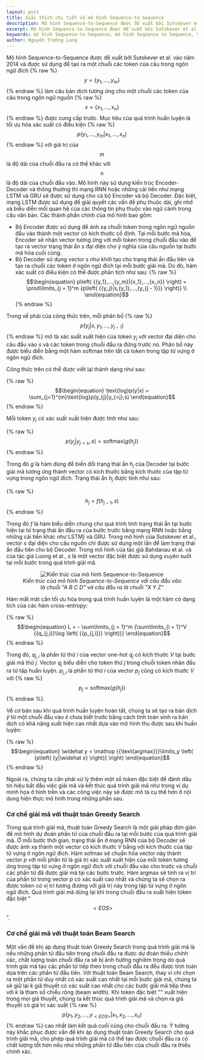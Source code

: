 ```yaml
---
layout: post
title: Giải thích chi tiết về mô hình Sequence-to-Sequence
description: Mô hình Sequence-to-Sequence được đề xuất bởi Sutskever et al. vào năm 2014 và được sử dụng để tạo ra một chuỗi các token của câu trong ngôn ngữ đích làm câu bản dịch tương ứng cho một chuỗi các token của câu trong ngôn ngữ nguồn được cung cấp trước.
excerpt: Mô hình Sequence-to-Sequence được đề xuất bởi Sutskever et al. vào năm 2014 và được sử dụng để tạo ra một chuỗi các token của câu trong ngôn ngữ đích làm câu bản dịch tương ứng cho một chuỗi các token của câu trong ngôn ngữ nguồn được cung cấp trước. Mô hình này sử dụng kiến trúc Encoder-Decoder và thông thường thì mạng RNN hoặc những cải tiến như mạng LSTM và GRU sẽ được sử dụng cho cả bộ Encoder và bộ Decoder. Đặc biệt, mạng LSTM được sử dụng để giải quyết các vấn đề phụ thuộc dài, ghi nhớ và biểu diễn mối quan hệ của các thông tin phụ thuộc vào ngữ cảnh trong câu văn bản.
keywords: mô hình Sequence-to-Sequence, mô hình Sequence to Sequence, Sequence to Sequence model, mô hình Seq2Seq
author: Nguyễn Trường Long
---
```


Mô hình Sequence-to-Sequence được đề xuất bởi Sutskever et al. vào năm 2014 và được sử dụng để tạo ra một chuỗi các token của câu trong ngôn ngữ đích {% raw %}$$ y = \left\{ {{y_1},...,{y_m}} \right\} $${% endraw %} làm câu bản dịch tương ứng cho một chuỗi các token của câu trong ngôn ngữ nguồn {% raw %}$$x = \left\{ {{x_1},...,{x_n}} \right\}$${% endraw %} được cung cấp trước. Mục tiêu của quá trình huấn luyện là tối ưu hóa xác suất có điều kiện {% raw %}$$ p\left( {{y_1},...,{y_m}|{x_1},...,{x_n}} \right) $${% endraw %} với giá trị của $$m$$ là độ dài của chuỗi đầu ra có thể khác với $$n$$ là độ dài của chuỗi đầu vào. Mô hình này sử dụng kiến trúc Encoder-Decoder và thông thường thì mạng RNN hoặc những cải tiến như mạng LSTM và GRU sẽ được sử dụng cho cả bộ Encoder và bộ Decoder. Đặc biệt, mạng LSTM được sử dụng để giải quyết các vấn đề phụ thuộc dài, ghi nhớ và biểu diễn mối quan hệ của các thông tin phụ thuộc vào ngữ cảnh trong câu văn bản. Các thành phần chính của mô hình bao gồm:

- Bộ Encoder được sử dụng để ánh xạ chuỗi token trong ngôn ngữ nguồn đầu vào thành một vector có kích thước cố định. Tại mỗi bước mã hóa, Encoder sẽ nhận vector tương ứng với mỗi token trong chuỗi đầu vào để tạo ra vector trạng thái ẩn $s$ đại diện cho ý nghĩa của câu nguồn tại bước mã hóa cuối cùng.
- Bộ Decoder sử dụng vector $s$ như khởi tạo cho trạng thái ẩn đầu tiên và tạo ra chuỗi các token ở ngôn ngữ đích tại mỗi bước giải mã. Do đó, hàm xác suất có điều kiện có thể được phân tích như sau:
{% raw %}
$$\begin{equation}
	p\left( {{y_1},...,{y_m}|{x_1},...,{x_n}} \right) = \prod\limits_{j = 1}^m {p\left( {{y_j}|s,{y_1},...,{y_{j - 1}}} \right)} \\
\end{equation}$$
{% endraw %}

Trong vế phải của công thức trên, mỗi phân bố {% raw %}$${p\left( {{y_j}|s,{y_1},...,{y_{j - 1}}} \right)}$${% endraw %} mô tả xác suất xuất hiện của token ${y_j}$ với vector đại diện cho câu đầu vào $s$ và các token trong chuỗi đầu ra đứng trước nó. Phân bố này được biểu diễn bằng một hàm softmax trên tất cả token trong tập từ vựng ở ngôn ngữ đích.


Công thức trên có thể được viết lại thành dạng như sau:

{% raw %}
$$\begin{equation}
\text{log}p(y|x) = \sum_{j=1}^{m}\text{log}p(y_{j}|y_{<j},s)
\end{equation}$$
{% endraw %}

Mỗi token $y_{j}$ có xác suất xuất hiện được tính như sau:

{% raw %}
$$\begin{equation}
p(y_{j}|y_{j<s},s) = \text{softmax}(g(h_{j}))
\end{equation}$$
{% endraw %}

Trong đó $g$ là hàm dùng để biến đổi trạng thái ẩn $h_{j}$ của Decoder tại bước giải mã tương ứng thành vector có kích thước bằng kích thước của tập từ vựng trong ngôn ngữ đích. Trạng thái ẩn $h_{j}$ được tính như sau:

{% raw %}
$$\begin{equation}
h_{j} = f(h_{j-1},s)
\end{equation}$$
{% endraw %}

Trong đó $f$ là hàm biểu diễn chung cho quá trình tính trạng thái ẩn tại bước hiện tại từ trạng thái ẩn đầu ra của bước trước bằng mạng RNN hoặc bằng những cải tiến khác như LSTM} và GRU. Trong mô hình của Sutskever et
al., vector $s$ đại diện cho câu nguồn chỉ được sử dụng một lần để làm trạng thái ẩn đầu tiên cho bộ Decoder. Trong mô hình của tác giả Bahdanau et al. và của tác giả Luong et al., $s$ là một vector đặc biệt được sử dụng xuyên suốt tại mỗi bước trong quá trình giải mã.

<figure class="image">
<center>
  <img src="https://nguyentruonglong.net/images/EndToEndModel.png" alt="Kiến trúc của mô hình Sequence-to-Sequence">
  <figcaption><i>Kiến trúc của mô hình Sequence-to-Sequence với câu đầu vào là chuỗi "A B C D" và câu đầu ra là chuỗi "X Y Z"</i></figcaption>
</center>
</figure>

Hàm mất mát cần tối ưu hóa trong quá trình huấn luyện là một hàm có dạng tích của các hàm cross-entropy:

{% raw %}
$$\begin{equation}
L =  - \sum\limits_{j = 1}^m {\sum\limits_{i = 1}^V {{q_{j,i}}\log \left( {{p_{j,i}}} \right)}}
\end{equation}$$
{% endraw %}

Trong đó, $q_{j,i}$ là phần tử thứ $i$ của vector one-hot $q_{j}$ có kích thước $V$ tại bước giải mã thứ $j$. Vector $q_{j}$ biểu diễn cho token thứ $j$ trong chuỗi token nhãn đầu ra từ tập huấn luyện. $p_{j,i}$ là phần tử thứ $i$ của vector $p_{j}$ cũng có kích thước $V$ với {% raw %}$${p_j} = {\text{softmax}}\left( {g\left( {{h_j}} \right)} \right)$${% endraw %}.

Về cơ bản sau khi quá trình huấn luyện hoàn tất, chúng ta sẽ tạo ra bản dịch $\widehat y$ từ một chuỗi đầu vào $\widehat x$ chưa biết trước bằng cách tính toán sinh ra bản dịch có khả năng xuất hiện cao nhất dựa vào mô hình thu được sau khi huấn luyện:

{% raw %}
$$\begin{equation}
\widehat y = \mathop {{\text{argmax}}}\limits_y \left( {p\left( {y|\widehat x} \right)} \right)
\end{equation}$$
{% endraw %}

Ngoài ra, chúng ta cần phải xử lý thêm một số token đặc biệt để đánh dấu tín hiệu bắt đầu việc giải mã và kết thúc quá trình giải mã như trong ví dụ minh họa ở hình trên và các công việc này sẽ được mô tả cụ thể hơn ở nội dung hiện thực mô hình trong những phần sau.

### Cơ chế giải mã với thuật toán Greedy Search

Trong quá trình giải mã, thuật toán Greedy Search là một giải pháp đơn giản để mô hình dự đoán phần tử của chuỗi đầu ra tại mỗi bước của quá trình giải mã. Ở mỗi bước thời gian, trạng thái ẩn ở mạng RNN của bộ Decoder sẽ được ánh xạ thành một vector có kích thước $V$ bằng với kích thước của tập từ vựng ở ngôn ngữ đích. Hàm sofmax sẽ chuẩn hóa vector này thành vector $p$ với mỗi phần tử là giá trị xác suất xuất hiện của mỗi token tương ứng trong tập từ vựng ở ngôn ngữ đích với chuỗi đầu vào cho trước và chuỗi các phần tử đã được giải mã tại các bước trước. Hàm argmax sẽ tính ra vị trí của phần tử trong vector $p$ có xác suất cao nhất và chúng ta sẽ chọn ra được token có vị trí tương đương với giá trị này trong tập từ vựng ở ngôn ngữ đích. Quá trình giải mã dừng lại khi trong chuỗi đầu ra xuất hiện token đặc biệt "$$ < EOS >$$".

### Cơ chế giải mã với thuật toán Beam Search

Một vấn đề khi áp dụng thuật toán Greedy Search trong quá trình giải mã là nếu những phần tử đầu tiên trong chuỗi đầu ra được dự đoán thiếu chính xác, chất lượng toàn chuỗi đầu ra sẽ bị ảnh hưởng nghiêm trọng do quá trình giải mã tạo các phần tử tiếp theo trong chuỗi đầu ra đều được tính toán dựa trên các phần tử đầu tiên. Với thuật toán Beam Search, thay vì chỉ chọn ra một phần tử duy nhất có xác suất cao nhất tại mỗi bước giải mã, chúng ta sẽ giữ lại $k$ giả thuyết có xác suất cao nhất cho các bước giải mã tiếp theo với $k$ là tham số chiều rộng (beam width). Khi token đặc biệt "<EOS>" xuất hiện trong mọi giả thuyết, chúng ta kết thúc quá trình giải mã và chọn ra giả thuyết có giá trị xác suất {% raw %}$$p\left( {{y_1},{y_2},...,{y_{ < EOS > }}|{x_1},{x_2},...,{x_n}} \right)$${% endraw %} cao nhất làm kết quả cuối cùng cho chuỗi đầu ra. Ý tưởng này khắc phục được vấn đề khi áp dụng thuật toán Greedy Search cho quá trình giải mã, cho phép quá trình giải mã có thể tạo được chuỗi đầu ra có chất lượng tốt hơn nếu như những phần tử đầu tiên của chuỗi đầu ra thiếu chính xác.
